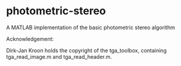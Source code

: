 # photometric-stereo
A MATLAB implementation of the basic photometric stereo algorithm

Acknowledgement:

Dirk-Jan Kroon holds the copyright of the tga_toolbox, containing tga_read_image.m and tga_read_header.m.